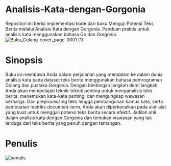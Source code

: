 # Analisis-Kata-dengan-Gorgonia
Repositori ini berisi implementasi kode dari buku Menguji Potensi Teks Berita melalui Analisis Kata dengan Gorgonia. Panduan praktis untuk analisis kata menggunakan bahasa Go dan Gorgonia.
![Buku_Golang-cover_page-0001 (1)](https://github.com/Zianasti/Analisis-Kata-dengan-Gorgonia/assets/79962655/75ba3dcc-5ea7-4e5b-bb29-e713b7602c47)

# Sinopsis
Buku ini membawa Anda dalam perjalanan yang mendalam ke dalam dunia analisis kata pada dataset teks berita menggunakan bahasa pemrograman Golang dan pustaka Gorgonia. Dengan bimbingan langkah demi langkah, Anda akan mempelajari teknik-teknik penting untuk menganalisis teks berita, menemukan kata-kata penting, dan mengungkap wawasan berharga. Dari preprocessing teks hingga pembangunan kamus kata, serta pembuatan matriks document-term, Anda akan diperkenalkan pada alat-alat yang kuat untuk menggali potensi teks berita secara efektif. Jadilah ahli dalam analisis kata dengan Gorgonia dan temukan wawasan yang tak terduga dari teks berita yang penuh dengan tantangan.

# Penulis
![penulis](https://github.com/Zianasti/Analisis-Kata-dengan-Gorgonia/assets/79962655/2572e935-56a0-4029-ba81-b194c8763dd0)
